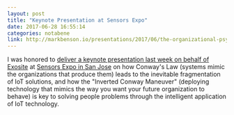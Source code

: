```yaml
---
layout: post
title: "Keynote Presentation at Sensors Expo"
date: 2017-06-28 16:55:14
categories: notabene
link: http://markbenson.io/presentations/2017/06/the-organizational-psychology-of-the-internet-of-things-how-to-use-technology-to-drive-behavioral-change/
---
```


I was honored to [deliver a keynote presentation last week on behalf of Exosite][ln1] at [Sensors Expo in San Jose][ln2] on how Conway's Law (systems mimic the organizations that produce them) leads to the inevitable fragmentation of IoT solutions, and how the "Inverted Conway Maneuver" (deploying technology that mimics the way you want your future organization to behave) is key to solving people problems through the intelligent application of IoT technology.

[ln1]: http://markbenson.io/presentations/2017/06/the-organizational-psychology-of-the-internet-of-things-how-to-use-technology-to-drive-behavioral-change/
[ln2]: http://www.sensorsexpo.com/ 

